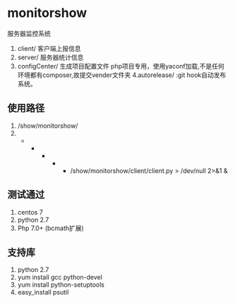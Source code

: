 # monitorshow
服务器监控系统
1. client/ 客户端上报信息
2. server/ 服务器统计信息
3. configCenter/ 生成项目配置文件
	 php项目专用，使用yaconf加载,不是任何环境都有composer,故提交vender文件夹
4.autorelease/ :git hook自动发布系统。

## 使用路径
1. /show/monitorshow/
2. * * * * * /show/monitorshow/client/client.py > /dev/null 2>&1 &

## 测试通过
1. centos 7
2. python 2.7
3. Php 7.0+ (bcmath扩展)

## 支持库
1. python 2.7
2. yum install gcc python-devel
3. yum install python-setuptools
4. easy_install psutil